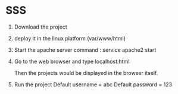 # SSS

1) Download the project

2) deploy it in the linux platform (var/www/html)

3) Start the apache server 
	command : service apache2 start

4) Go to the web browser and type localhost:html

   Then the projects would be displayed in the browser itself.

5) Run the project
	Default username = abc
	Default password = 123
